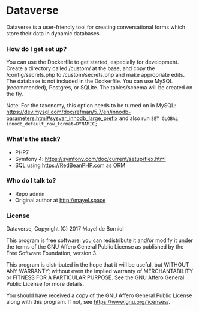 # Dataverse #

Dataverse is a user-friendly tool for creating conversational forms which store their data in dynamic databases.


### How do I get set up? ###

You can use the Dockerfile to get started, especially for development.
Create a directory called /custom/ at the base, and copy the /config/secrets.php to /custom/secrets.php and make appropriate edits.
The database is not included in the Dockerfile. You can use MySQL (recommended), Postgres, or SQLite. The tables/schema will be created on the fly.

Note: For the taxonomy, this option needs to be turned on in MySQL: https://dev.mysql.com/doc/refman/5.7/en/innodb-parameters.html#sysvar_innodb_large_prefix and also run `SET GLOBAL innodb_default_row_format=DYNAMIC;`

### What's the stack? ###

* PHP7
* Symfony 4: https://symfony.com/doc/current/setup/flex.html
* SQL using https://RedBeanPHP.com as ORM

### Who do I talk to? ###

* Repo admin
* Original author at http://mayel.space

### License ###

Dataverse, Copyright (C) 2017 Mayel de Borniol

This program is free software: you can redistribute it and/or modify
it under the terms of the GNU Affero General Public License as
published by the Free Software Foundation, version 3.

This program is distributed in the hope that it will be useful,
but WITHOUT ANY WARRANTY; without even the implied warranty of
MERCHANTABILITY or FITNESS FOR A PARTICULAR PURPOSE.  See the
GNU Affero General Public License for more details.

You should have received a copy of the GNU Affero General Public License
along with this program.  If not, see <https://www.gnu.org/licenses/>.
